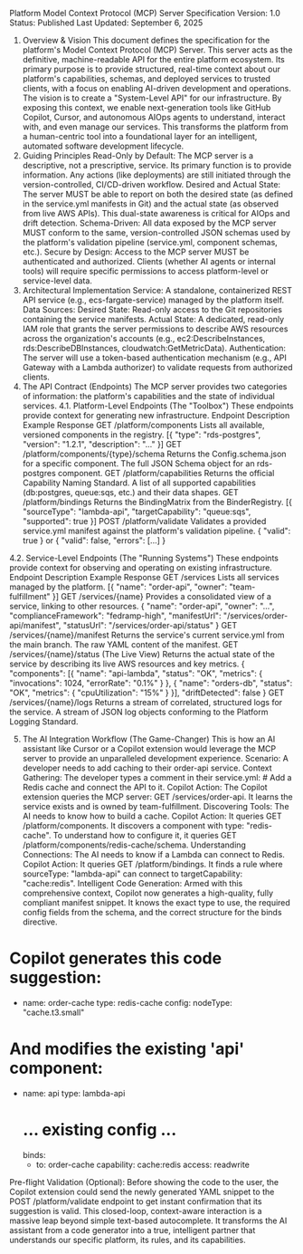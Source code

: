 Platform Model Context Protocol (MCP) Server Specification
Version: 1.0 Status: Published Last Updated: September 6, 2025
1. Overview & Vision
This document defines the specification for the platform's Model Context Protocol (MCP) Server. This server acts as the definitive, machine-readable API for the entire platform ecosystem. Its primary purpose is to provide structured, real-time context about our platform's capabilities, schemas, and deployed services to trusted clients, with a focus on enabling AI-driven development and operations.
The vision is to create a "System-Level API" for our infrastructure. By exposing this context, we enable next-generation tools like GitHub Copilot, Cursor, and autonomous AIOps agents to understand, interact with, and even manage our services. This transforms the platform from a human-centric tool into a foundational layer for an intelligent, automated software development lifecycle.
2. Guiding Principles
Read-Only by Default: The MCP server is a descriptive, not a prescriptive, service. Its primary function is to provide information. Any actions (like deployments) are still initiated through the version-controlled, CI/CD-driven workflow.
Desired and Actual State: The server MUST be able to report on both the desired state (as defined in the service.yml manifests in Git) and the actual state (as observed from live AWS APIs). This dual-state awareness is critical for AIOps and drift detection.
Schema-Driven: All data exposed by the MCP server MUST conform to the same, version-controlled JSON schemas used by the platform's validation pipeline (service.yml, component schemas, etc.).
Secure by Design: Access to the MCP server MUST be authenticated and authorized. Clients (whether AI agents or internal tools) will require specific permissions to access platform-level or service-level data.
3. Architectural Implementation
Service: A standalone, containerized REST API service (e.g., ecs-fargate-service) managed by the platform itself.
Data Sources:
Desired State: Read-only access to the Git repositories containing the service manifests.
Actual State: A dedicated, read-only IAM role that grants the server permissions to describe AWS resources across the organization's accounts (e.g., ec2:DescribeInstances, rds:DescribeDBInstances, cloudwatch:GetMetricData).
Authentication: The server will use a token-based authentication mechanism (e.g., API Gateway with a Lambda authorizer) to validate requests from authorized clients.
4. The API Contract (Endpoints)
The MCP server provides two categories of information: the platform's capabilities and the state of individual services.
4.1. Platform-Level Endpoints (The "Toolbox")
These endpoints provide context for generating new infrastructure.
Endpoint
Description
Example Response
GET /platform/components
Lists all available, versioned components in the registry.
[{ "type": "rds-postgres", "version": "1.2.1", "description": "..." }]
GET /platform/components/{type}/schema
Returns the Config.schema.json for a specific component.
The full JSON Schema object for an rds-postgres component.
GET /platform/capabilities
Returns the official Capability Naming Standard.
A list of all supported capabilities (db:postgres, queue:sqs, etc.) and their data shapes.
GET /platform/bindings
Returns the BindingMatrix from the BinderRegistry.
[{ "sourceType": "lambda-api", "targetCapability": "queue:sqs", "supported": true }]
POST /platform/validate
Validates a provided service.yml manifest against the platform's validation pipeline.
{ "valid": true } or { "valid": false, "errors": [...] }

4.2. Service-Level Endpoints (The "Running Systems")
These endpoints provide context for observing and operating on existing infrastructure.
Endpoint
Description
Example Response
GET /services
Lists all services managed by the platform.
[{ "name": "order-api", "owner": "team-fulfillment" }]
GET /services/{name}
Provides a consolidated view of a service, linking to other resources.
{ "name": "order-api", "owner": "...", "complianceFramework": "fedramp-high", "manifestUrl": "/services/order-api/manifest", "statusUrl": "/services/order-api/status" }
GET /services/{name}/manifest
Returns the service's current service.yml from the main branch.
The raw YAML content of the manifest.
GET /services/{name}/status
(The Live View) Returns the actual state of the service by describing its live AWS resources and key metrics.
{ "components": [{ "name": "api-lambda", "status": "OK", "metrics": { "invocations": 1024, "errorRate": "0.1%" } }, { "name": "orders-db", "status": "OK", "metrics": { "cpuUtilization": "15%" } }], "driftDetected": false }
GET /services/{name}/logs
Returns a stream of correlated, structured logs for the service.
A stream of JSON log objects conforming to the Platform Logging Standard.

5. The AI Integration Workflow (The Game-Changer)
This is how an AI assistant like Cursor or a Copilot extension would leverage the MCP server to provide an unparalleled development experience.
Scenario: A developer needs to add caching to their order-api service.
Context Gathering: The developer types a comment in their service.yml: # Add a Redis cache and connect the API to it.
Copilot Action: The Copilot extension queries the MCP server: GET /services/order-api. It learns the service exists and is owned by team-fulfillment.
Discovering Tools: The AI needs to know how to build a cache.
Copilot Action: It queries GET /platform/components. It discovers a component with type: "redis-cache". To understand how to configure it, it queries GET /platform/components/redis-cache/schema.
Understanding Connections: The AI needs to know if a Lambda can connect to Redis.
Copilot Action: It queries GET /platform/bindings. It finds a rule where sourceType: "lambda-api" can connect to targetCapability: "cache:redis".
Intelligent Code Generation: Armed with this comprehensive context, Copilot now generates a high-quality, fully compliant manifest snippet. It knows the exact type to use, the required config fields from the schema, and the correct structure for the binds directive.
# Copilot generates this code suggestion:
- name: order-cache
  type: redis-cache
  config:
    nodeType: "cache.t3.small"

# And modifies the existing 'api' component:
- name: api
  type: lambda-api
  # ... existing config ...
  binds:
    - to: order-cache
      capability: cache:redis
      access: readwrite


Pre-flight Validation (Optional): Before showing the code to the user, the Copilot extension could send the newly generated YAML snippet to the POST /platform/validate endpoint to get instant confirmation that its suggestion is valid.
This closed-loop, context-aware interaction is a massive leap beyond simple text-based autocomplete. It transforms the AI assistant from a code generator into a true, intelligent partner that understands our specific platform, its rules, and its capabilities.
